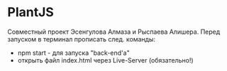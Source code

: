 # PlantJS

Совместный проект Эсенгулова Алмаза и Рыспаева Алишера. Перед запуском в терминал прописать след. команды:
* npm start - для запуска "back-end'а"
* открыть файл index.html через Live-Server (обязательно!) 
